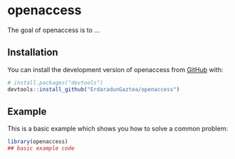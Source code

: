 
<!-- README.md is generated from README.Rmd. Please edit that file -->

# openaccess

<!-- badges: start -->
<!-- badges: end -->

The goal of openaccess is to …

## Installation

You can install the development version of openaccess from
[GitHub](https://github.com/) with:

``` r
# install.packages("devtools")
devtools::install_github("ErdaradunGaztea/openaccess")
```

## Example

This is a basic example which shows you how to solve a common problem:

``` r
library(openaccess)
## basic example code
```
